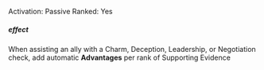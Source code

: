 Activation: Passive
Ranked: Yes
##### effect
When assisting an ally with a Charm,
Deception, Leadership, or Negotiation check,
add automatic **Advantages** per rank of Supporting
Evidence